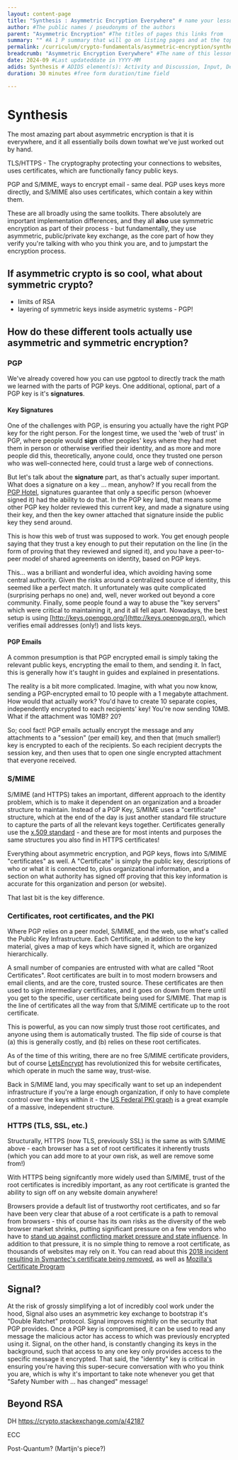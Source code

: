 ```yaml
---
layout: content-page
title: "Synthesis : Asymmetric Encryption Everywhere" # name your lesson unit
author: #The public names / pseudonyms of the authors
parent: "Asymmetric Encryption" #The titles of pages this links from
summary: "" #A 1 P summary that will go on listing pages and at the top of this page
permalink: /curriculum/crypto-fundamentals/asymmetric-encryption/synthesis/everywhere/ #The full URL of this, for its primary parent page, e.g. /curriculum/safer-browsing/anonymity-and-circumvention/activity-discussion/offline-circumvention/
breadcrumb: "Asymmetric Encryption Everywhere" #The name of this lesson
date: 2024-09 #Last updateddate in YYYY-MM
adids: Synthesis # ADIDS element(s): Activity and Discussion, Input, Deepening, Synthesis
duration: 30 minutes #free form duration/time field

---
```


# Synthesis

The most amazing part about asymmetric encryption is that it is everywhere, and it all essentially  boils down towhat we've just worked out by hand. 

TLS/HTTPS - The cryptography protecting your connections to websites, uses certificates, which are functionally fancy public keys.

PGP and S/MIME, ways to encrypt email - same deal.  PGP uses keys more directly, and S/MIME also uses certificates, which contain a key within them.

These are all broadly using the same toolkits.  There absolutely are important implementation differences, and they all **also** use symmetric encryption as part of their process - but fundamentally, they use asymmetric, public/private key exchange, as the core part of how they verify you're talking with who you think you are, and to jumpstart the encryption process.  

## If asymmetric crypto is so cool, what about symmetric crypto?

* limits of RSA
* layering of symmetric keys inside asymetric systems - PGP! 

## How do these different tools actually use asymmetric and symmetric encryption?

### PGP

We've already covered how you can use pgptool to directly track the math we learned with the parts of PGP keys.  One additional, optional, part of a PGP key is it's **signatures**.

#### Key Signatures
One of the challenges with PGP, is ensuring you actually have the right PGP key for the right person. For the longest time, we used the 'web of trust' in PGP, where people would **sign** other peoples' keys where they had met them in person or otherwise verified their identity, and as more and more people did this, theoretically, anyone could, once they trusted one person who was well-connected here, could trust a large web of connections.  

But let's talk about the **signature** part, as that's actually super important. What does a signature on a key ... mean, anyhow?  If you recall from the [PGP Hotel](/curriculum/crypto-fundamentals/asymmetric-encryption/activity/pgphotel/), signatures guarantee that only a specific person (whoever signed it) had the ability to do that.  In the PGP key land, that means some other PGP key holder reviewed this current key, and made a signature using their key, and then the key owner attached that signature inside the public key they send around.

This is how this web of trust was supposed to work.  You get enough people saying that they trust a key enough to put their reputation on the line (in the form of proving that they reviewed and signed it), and you have a peer-to-peer model of shared agreements on identity, based on PGP keys.

This... was a brilliant and wonderful idea, which avoiding having some central authority. Given the risks around a centralized source of identity, this seemed like a perfect match.  It unfortunately was quite complicated (surprising perhaps no one) and,  well, never worked out beyond a core community. Finally, some people found a way to abuse the "key servers" which were critical to maintaining it, and it all fell apart.  Nowadays, the best setup is using [http://keys.openpgp.org/](http://keys.openpgp.org/), which verifies email addresses (only!) and lists keys.

#### PGP Emails

A common presumption is that PGP encrypted email is simply taking the relevant public keys, encrypting the email to them, and sending it. In fact, this is generally how it's taught in guides and explained in presentations.

The reality is a bit more complicated.  Imagine, with what you now know, sending a PGP-encrypted email to 10 people with a 1 megabyte attachment.  How would that actually work?  You'd have to create 10 separate copies, independently encrypted to each recipients' key! You're now sending 10MB. What if the attachment was 10MB? 20? 

So; cool fact! PGP emails actually encrypt the message and any attachments to a "session" (per email) key, and then that (much smaller!) key is encrypted to each of the recipients.  So each recipient decrypts the session key, and then uses that to open one single encrypted attachment that everyone received.


### S/MIME 

S/MIME (and HTTPS) takes an important, different approach to the identity problem, which is to make it dependent on an organization and a broader structure to maintain. Instead of a PGP Key, S/MIME uses a "certificate" structure, which at the end of the day is just another standard file structure to capture the parts of all the relevant keys together. Certificates generally use the [x.509 standard](https://en.wikipedia.org/wiki/X.509) - and these are for most intents and purposes the same structures you also find in HTTPS certificates!

Everything about asymmetric encryption, and PGP keys, flows into S/MIME "certificates" as well.  A "Certificate" is simply the public key, descriptions of who or what it is connected to, plus organizational information, and a section on what authority has signed off proving that this key information is accurate for this organization and person (or website).

That last bit is the key difference.

### Certificates, root certificates, and the PKI

Where PGP relies on a peer model, S/MIME, and the web, use what's called the Public Key Infrastructure.  Each Certificate, in addition to the key material, gives a map of keys which have signed it, which are organized hierarchically. 

A small number of companies are entrusted with what are called "Root Certificates". Root certificates are built in to most modern browsers and email clients, and are the core, trusted source.  These certificates are then used to sign intermediary certificates, and it goes on down from there until you get to the specific, user certificate being used for S/MIME. That map is the line of certificates all the way from that S/MIME certificate up to the root certificate.

This is powerful, as you can now simply trust those root certificates, and anyone using them is automatically trusted.  The flip side of course is that (a) this is generally costly, and (b) relies on these root certificates.  

As of the time of this writing, there are no free S/MIME certificate providers, but of course [LetsEncrypt](https://letsencrypt.org/) has revolutionized this for website certificates, which operate in much the same way, trust-wise.

Back in S/MIME land, you may specifically want to set up an independent infrastructure if you're a large enough organization, if only to have complete control over the keys within it - the [US Federal PKI graph](https://www.idmanagement.gov/fpki/notifications/#fpki-graph) is a great example of a massive, independent structure.

### HTTPS (TLS, SSL, etc.)

Structurally, HTTPS (now TLS, previously SSL) is the same as with S/MIME above - each browser has a set of root certificates it inherently trusts (which you can add more to at your own risk, as well are remove some from!) 

With HTTPS being signifcantly more widely used than S/MIME, trust of the root certificates is incredibly important, as any root certificate is granted the ability to sign off on any website domain anywhere!

Browsers provide a default list of trustworthy root certificates, and so far have been very clear that abuse of a root certificate is a path to removal from browsers - this of course has its own risks as the diversity of the web browser market shrinks, putting significant pressure on a few vendors who have to [stand up against conflicting market pressure and state influence](https://www.computerworld.com/article/1645564/googles-cert-sanction-may-hamper-browsing-trigger-china-retaliation.html). In addition to that pressure, it is no simple thing to remove a root certificate, as thousands of websites may rely on it.  You can read about this [2018 incident resulting in Symantec's certificate being removed](https://blog.mozilla.org/security/2018/03/12/distrust-symantec-tls-certificates/), as well as [Mozilla's Certificate Program](https://wiki.mozilla.org/CA)




## Signal?

At the risk of grossly simplifying a lot of incredibly cool work under the hood, Signal also uses an asymmetric key exchange to bootstrap it's "Double Ratchet" protocol.  Signal improves mightily on the security that PGP provides. Once a PGP key is compromised, it can be used to read any message the malicious actor has access to which was previously encrypted using it.  Signal, on the other hand, is constantly changing its keys in the background, such that access to any one key only provides access to the specific message it encrypted.  That said, the "identity" key is critical in ensuring you're having this super-secure conversation with who you think you are, which is why it's important to take note whenever you get that "Safety Number with ... has changed" message!

## Beyond RSA

DH https://crypto.stackexchange.com/a/42187

ECC

Post-Quantum? (Martijn's piece?)
